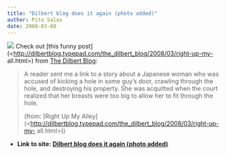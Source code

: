 ```yaml
---
title: "Dilbert blog does it again (photo added)"
author: Pito Salas
date: 2008-03-08
---
```




![](https://i0.wp.com/mdn.mainichi.jp/national/news/images/20080304p2a00m0na027000p_size5.jpg?resize=208%2C250)
Check out [this funny
post](<http://dilbertblog.typepad.com/the_dilbert_blog/2008/03/right-up-my-
all.html>) from [The Dilbert
Blog](<http://dilbertblog.typepad.com/the_dilbert_blog/>):

> A reader sent me a link to a story about a Japanese woman who was accused of
> kicking a hole in some guy’s door, crawling through the hole, and destroying
> his property. She was acquitted when the court realized that her breasts
> were too big to allow her to fit through the hole.
>
> (from: [Right Up My
> Alley](<http://dilbertblog.typepad.com/the_dilbert_blog/2008/03/right-up-my-
> all.html>))


* **Link to site:** **[Dilbert blog does it again (photo added)](None)**
